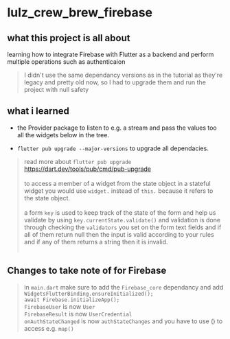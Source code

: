 # lulz_crew_brew_firebase

## what this project is all about
learning how to integrate Firebase with Flutter as a backend and perform multiple operations such as authenticaion

> I didn't use the same dependancy versions as in the tutorial as they're legacy and pretty old now, so I had to upgrade them and run the project with null safety <br>

## what i learned
* the Provider package to listen to e.g. a stream and pass the values too all the widgets below in the tree.<br>

* `flutter pub upgrade --major-versions` to upgrade all dependacies. 
> read more about `flutter pub upgrade` https://dart.dev/tools/pub/cmd/pub-upgrade <br><br>
>to access a member of a widget from the state object in a stateful widget you would use `widget.` instead of `this.` because it refers to the state object. <br><br>
>a form `key` is used to keep track of the state of the form and help us validate by using  `key.currentState.validate()` and validation is done through checking the `validators` you set on the form text fields and if all of them return null then the input is valid according to your rules and if any of them returns a string then it is invalid. <br><br> 


## Changes to take note of for Firebase
> in `main.dart` make sure to add the `Firebase_core` dependancy and add `WidgetsFlutterBinding.ensureInitialized();`<br>`await Firebase.initializeApp();`<br>
`FirebaseUser` is now `User`<br>
`FirebaseResult` is now `UserCredential`<br>
`onAuthStateChanged` is now `authStateChanges` and you have to use () to access e.g. `map()`<br>
